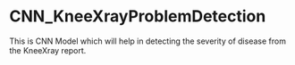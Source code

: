 # CNN_KneeXrayProblemDetection
This is CNN Model which will help in detecting the severity of disease from the KneeXray report.
